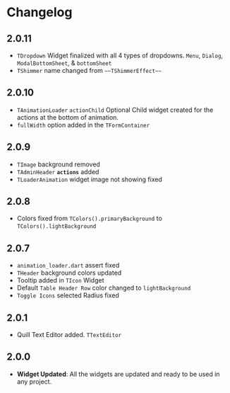 # Changelog

## 2.0.11
- `TDropdown` Widget finalized with all 4 types of dropdowns. `Menu`, `Dialog`, `ModalBottomSheet`, & `bottomSheet`
- `TShimmer` name changed from `~~TShimmerEffect~~`

## 2.0.10
- `TAnimationLoader` `actionChild` Optional Child widget created for the actions at the bottom of animation.
- `fullWidth` option added in the `TFormContainer`

## 2.0.9
- `TImage` background removed
- `TAdminHeader` **`actions`** added
- `TLoaderAnimation` widget image not showing fixed

## 2.0.8
- Colors fixed from `TColors().primaryBackground` to `TColors().lightBackground`

## 2.0.7
- `animation_loader.dart` assert fixed
- `THeader` background colors updated
- Tooltip added in `TIcon` Widget
- Default `Table Header Row` color changed to `lightBackground`
- `Toggle Icons` selected Radius fixed

## 2.0.1
- Quill Text Editor added. `TTextEditor`
## 2.0.0
- **Widget Updated**: All the widgets are updated and ready to be used in any project.